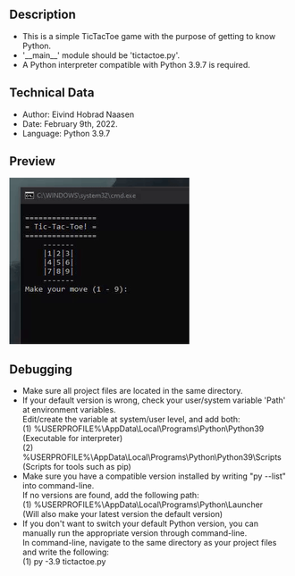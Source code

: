 ## Description
- This is a simple TicTacToe game with the purpose of getting to know Python.
- '\_\_main\_\_' module should be 'tictactoe.py'.
- A Python interpreter compatible with Python 3.9.7 is required.

## Technical Data
- Author: Eivind Hobrad Naasen
- Date: February 9th, 2022.
- Language: Python 3.9.7

## Preview 
![](preview_tictactoe.gif)

## Debugging
- Make sure all project files are located in the same directory.
- If your default version is wrong, check your user/system variable 'Path' at environment variables.  
      Edit/create the variable at system/user level, and add both:  
      (1) %USERPROFILE%\AppData\Local\Programs\Python\Python39         (Executable for interpreter)  
      (2) %USERPROFILE%\AppData\Local\Programs\Python\Python39\Scripts (Scripts for tools such as pip)  
- Make sure you have a compatible version installed by writing "py --list" into command-line.  
      If no versions are found, add the following path:  
      (1) %USERPROFILE%\AppData\Local\Programs\Python\Launcher  
      (Will also make your latest version the default version)  
- If you don't want to switch your default Python version, you can manually run the appropriate version through command-line.  
      In command-line, navigate to the same directory as your project files and write the following:  
      (1) py -3.9 tictactoe.py  

